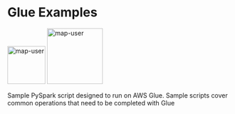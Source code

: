 # Glue Examples

<img width="85" alt="map-user" src="https://img.shields.io/badge/views-1108-green"> <img width="125" alt="map-user" src="https://img.shields.io/badge/unique visits-254-green">

Sample PySpark script designed to run on AWS Glue. Sample scripts cover common operations that need to be completed with Glue
